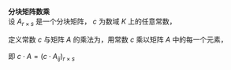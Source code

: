 **分块矩阵数乘**    
设 $A_{r\times s}$ 是一个分块矩阵， $c$ 为数域 $K$ 上的任意常数，    
    
定义常数 $c$ 与矩阵 $A$ 的乘法为，用常数 $c$ 乘以矩阵 $A$ 中的每一个元素，    
    
即 $c\cdot A=(c\cdot A_{ij})_{r\times s}$     
    
